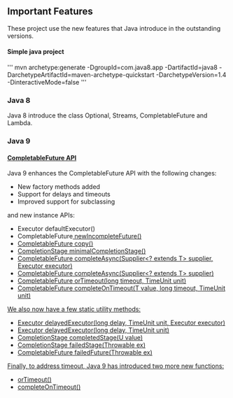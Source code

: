 ## Important Features
These project use the new features that Java introduce in the outstanding versions.

#### Simple java project
'''
mvn archetype:generate -DgroupId=com.java8.app -DartifactId=java8 -DarchetypeArtifactId=maven-archetype-quickstart -DarchetypeVersion=1.4 -DinteractiveMode=false
''' 

### Java 8
Java 8 introduce the class Optional, Streams, CompletableFuture and Lambda.

### Java 9 
#### [CompletableFuture API](https://www.baeldung.com/java-completablefuture)
Java 9 enhances the CompletableFuture API with the following changes:
- New factory methods added
- Support for delays and timeouts
- Improved support for subclassing

and new instance APIs:
- Executor defaultExecutor()
- CompletableFuture<U> newIncompleteFuture()
- CompletableFuture<T> copy()
- CompletionStage<T> minimalCompletionStage()
- CompletableFuture<T> completeAsync(Supplier<? extends T> supplier, Executor executor)
- CompletableFuture<T> completeAsync(Supplier<? extends T> supplier)
- CompletableFuture<T> orTimeout(long timeout, TimeUnit unit)
- CompletableFuture<T> completeOnTimeout(T value, long timeout, TimeUnit unit)

We also now have a few static utility methods:
- Executor delayedExecutor(long delay, TimeUnit unit, Executor executor)
- Executor delayedExecutor(long delay, TimeUnit unit)
- <U> CompletionStage</U> completedStage(U value)
- <U> CompletionStage</U> failedStage(Throwable ex)
- <U> CompletableFuture</U> failedFuture(Throwable ex)

Finally, to address timeout, Java 9 has introduced two more new functions:
- orTimeout()
- completeOnTimeout()




